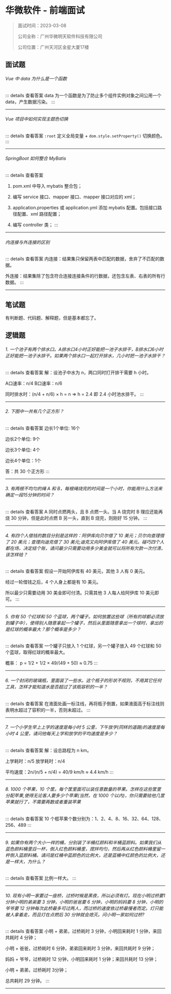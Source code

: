 # 华微软件 - 前端面试

> 面试时间：2023-03-08
>
> 公司全称：广州华微明天软件科技有限公司
>
> 公司位置：广州天河区金星大厦17楼

## 面试题

###### Vue 中 data 为什么是一个函数

::: details 查看答案
data 为一个函数是为了防止多个组件实例对象之间公用一个 data，产生数据污染。
:::

---

###### Vue 项目中如何实现主题色切换

::: details 查看答案
`:root` 定义全局变量 + `dom.style.setProperty()` 切换颜色。
:::

---

###### SpringBoot 如何整合 MyBatis

::: details 查看答案

1. pom.xml 中导入 mybatis 整合包；

2. 编写 service 接口、mapper 接口、mapper 接口对应的 xml；

3. application.properties 或 application.yml 添加 mybatis 配置。包括接口路径配置、xml 路径配置；

4. 编写 controller 类；
:::

---

###### 内连接与外连接的区别

::: details 查看答案
内连接：结果集只保留两表中匹配的数据，舍弃了不匹配的数据。

外连接：结果集除了包含符合连接连接条件的行数据，还包含左表、右表的所有行数据。
:::

---

## 笔试题

有判断题、代码题、解释题，但是基本都忘了。

## 逻辑题

###### 1. 一个池子有两个排水口。A排水口4小时正好能把一池子水排干，B排水口6小时正好能把一池子水排干。如果两个排水口一起打开排水，几小时把一池子水排干？

::: details 查看答案
解：设池子中水为 n，两口同时打开排干需要 h 小时。

A口速率：n/4  B口速率：n/6

同时排水时：(n/4 + n/6) × h = n  =>  h = 2.4  即 2.4 小时池水排干。
:::

---

###### 2. 下图中一共有几个正方形？

::: details 查看答案
边长1个单位: 16个

边长2个单位: 9个

边长3个单位: 4个

边长4个单位：1个

答：共 30 个正方形
:::

---

###### 3. 有两根不均匀的绳 A 和 B，每根绳烧完的时间是一个小时，你能用什么方法来确定一段15分钟的时间？

::: details 查看答案
A 同时点燃两头，且 B 点燃一头。当 A 烧完时 B 理应还能再烧 30 分钟，但是此时点燃 B 另一头，直到 B 烧完，则刚好 15 分钟。
:::

---

###### 4. 有四个人借钱的数目分别是这样的：阿伊库向贝尔借了 10 美元；贝尔向查理借了 20 美元；查理向迪克借了 30 美元;迪克又向阿伊库借了 40 美元。碰巧四个人都在场，决定结个账，请问最少只需要动用多少美金就可以将所有欠款一次付清，该怎样给？

::: details 查看答案
假设一开始阿伊库有 40 美元，其他 3 人有 0 美元。

经过一轮借钱之后，4 个人身上都是有 10 美元。

所以最少只需要动用 30 美金即可付清。只需其他 3 人每人给阿伊库 10 美元即可。
:::

---

###### 5. 你有 50 个红球和 50 个蓝球，两个罐子。如何放置这些球（所有的球都必须放到罐子中），使得别人随意拿起一个罐子，然后从里面随意拿出一个球时，拿出的是红球的概率最大？那个概率是多少？

::: details 查看答案
一个罐子只放入 1 个红球，另一个罐子放入 49 个红球和 50 个蓝球，取得红球的概率最大。

概率： p = 1/2 + 1/2 × 49/(49 + 50) ≈ 0.75
:::

---

###### 6. 一个封闭的玻璃瓶，里面装了一些水。这个瓶子的形状不规则，不用其它任何工具，怎样才能知道水是否超过了该瓶容积的一半？

::: details 查看答案
在液面处画一标注线，再将瓶子倒置，如果液面高于标注线则表明水超过了容积的一半，否则未超过。
:::

---

###### 7. 一个小学生早上上学的速度是每小时 5 公里，下午放学(同样的道路)的速度是每小时 4 公里，请问他每天上学和放学的平均速度是多少？

::: details 查看答案
解：设总路程为 n km。

上学耗时：n/5 放学耗时：n/4

平均速度：2n/(n/5 + n/4) = 40/9 km/h ≈ 4.4 km/h
:::

---

###### 8. 1000 个苹果，10 个筐。每个筐里面可以装任意数量的苹果。怎样在这些筐里分配苹果,使得无论客人要多少个苹果(当然，在 1000 个以内)，你只需要给他几筐苹果就行了，不需要再数或者重装苹果

::: details 查看答案
10 个框苹果个数分别为：1、2、4、8、16、32、64、128、256、489
:::

---

###### 9. 如果你有两个大小一样的桶，分别装了半桶红颜料和半桶蓝颜料。如果我们从蓝色颜料桶里舀一杯，倒入红色颜料桶里，搅拌均匀，然后再从红色颜料桶里留一杯倒入蓝颜料桶。请问是红桶中蓝颜色的比例大，还是蓝桶中红颜色的比例大，还是一样大，为什么？

::: details 查看答案
比例一样大。
:::

---

###### 10. 现有小明一家要过一座桥，过桥时候是黑夜，所以必须有灯。现在小明过桥要1分钟小明的弟弟要 3 分钟，小明的爸爸要 6 分钟，小明的妈妈要 8 分钟，小明的爷爷要 12 分钟每次此桥最多可过两人，而过桥的速度依过桥最慢者而定。灯只能被人拿着走，而且灯在点燃后 30 分钟就会熄灭。问小明一家如何过桥?

::: details 查看答案
小明 + 弟弟，过桥耗时 3 分钟，小明回来耗时 1 分钟，来回共耗时 4 分钟；

小明 + 爸爸，过桥耗时 6 分钟，弟弟回来耗时 3 分钟，来回共耗时 9 分钟；

妈妈 + 爷爷，过桥耗时 12 分钟，小明回来耗时 1 分钟；来回共耗时 13 分钟；

小明 + 弟弟，过桥耗时 3分钟；

总共耗时 29 分钟。
:::

---
